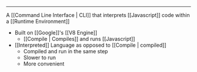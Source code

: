 ***
A [[Command Line Interface | CLI]] that interprets [[Javascript]] code within a [[Runtime Environment]]
- Built on [[Google]]'s [[V8 Engine]]
	- [[Compile | Compiles]] and runs [[Javascript]]
- [[Interpreted]] Language as opposed to [[Compile | compiled]]
	- Compiled and run in the same step
	- Slower to run
	- More convenient
